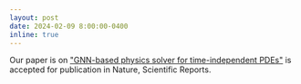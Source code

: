 ```yaml
---
layout: post
date: 2024-02-09 8:00:00-0400
inline: true
---
```


Our paper is on ["GNN-based physics solver for time-independent PDEs"](https://www.nature.com/articles/s41598-024-53185-y) is accepted for publication in Nature, Scientific Reports.